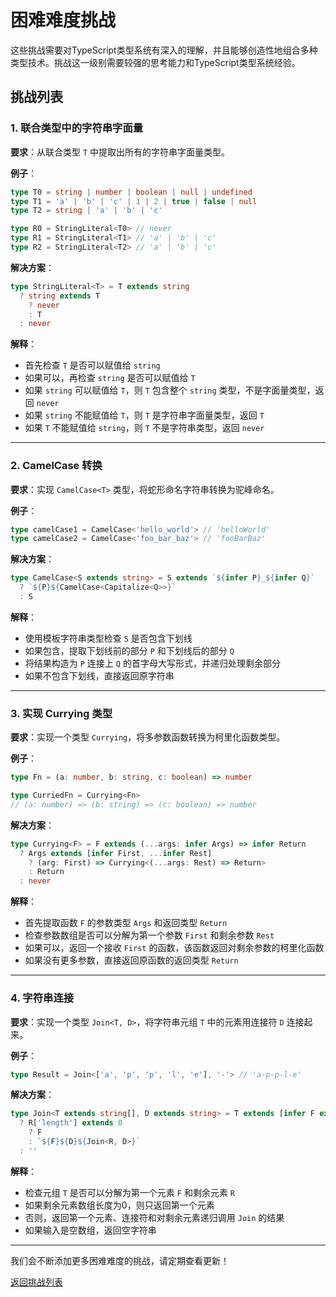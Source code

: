 # 困难难度挑战

这些挑战需要对TypeScript类型系统有深入的理解，并且能够创造性地组合多种类型技术。挑战这一级别需要较强的思考能力和TypeScript类型系统经验。

## 挑战列表

### 1. 联合类型中的字符串字面量

**要求**：从联合类型 `T` 中提取出所有的字符串字面量类型。

**例子**：
```typescript
type T0 = string | number | boolean | null | undefined
type T1 = 'a' | 'b' | 'c' | 1 | 2 | true | false | null
type T2 = string | 'a' | 'b' | 'c'

type R0 = StringLiteral<T0> // never
type R1 = StringLiteral<T1> // 'a' | 'b' | 'c'
type R2 = StringLiteral<T2> // 'a' | 'b' | 'c'
```

**解决方案**：
```typescript
type StringLiteral<T> = T extends string
  ? string extends T
    ? never
    : T
  : never
```

**解释**：
- 首先检查 `T` 是否可以赋值给 `string`
- 如果可以，再检查 `string` 是否可以赋值给 `T`
- 如果 `string` 可以赋值给 `T`，则 `T` 包含整个 `string` 类型，不是字面量类型，返回 `never`
- 如果 `string` 不能赋值给 `T`，则 `T` 是字符串字面量类型，返回 `T`
- 如果 `T` 不能赋值给 `string`，则 `T` 不是字符串类型，返回 `never`

---

### 2. CamelCase 转换

**要求**：实现 `CamelCase<T>` 类型，将蛇形命名字符串转换为驼峰命名。

**例子**：
```typescript
type camelCase1 = CamelCase<'hello_world'> // 'helloWorld'
type camelCase2 = CamelCase<'foo_bar_baz'> // 'fooBarBaz'
```

**解决方案**：
```typescript
type CamelCase<S extends string> = S extends `${infer P}_${infer Q}`
  ? `${P}${CamelCase<Capitalize<Q>>}`
  : S
```

**解释**：
- 使用模板字符串类型检查 `S` 是否包含下划线
- 如果包含，提取下划线前的部分 `P` 和下划线后的部分 `Q`
- 将结果构造为 `P` 连接上 `Q` 的首字母大写形式，并递归处理剩余部分
- 如果不包含下划线，直接返回原字符串

---

### 3. 实现 Currying 类型

**要求**：实现一个类型 `Currying`，将多参数函数转换为柯里化函数类型。

**例子**：
```typescript
type Fn = (a: number, b: string, c: boolean) => number

type CurriedFn = Currying<Fn>
// (a: number) => (b: string) => (c: boolean) => number
```

**解决方案**：
```typescript
type Currying<F> = F extends (...args: infer Args) => infer Return
  ? Args extends [infer First, ...infer Rest]
    ? (arg: First) => Currying<(...args: Rest) => Return>
    : Return
  : never
```

**解释**：
- 首先提取函数 `F` 的参数类型 `Args` 和返回类型 `Return`
- 检查参数数组是否可以分解为第一个参数 `First` 和剩余参数 `Rest`
- 如果可以，返回一个接收 `First` 的函数，该函数返回对剩余参数的柯里化函数
- 如果没有更多参数，直接返回原函数的返回类型 `Return`

---

### 4. 字符串连接

**要求**：实现一个类型 `Join<T, D>`，将字符串元组 `T` 中的元素用连接符 `D` 连接起来。

**例子**：
```typescript
type Result = Join<['a', 'p', 'p', 'l', 'e'], '-'> // 'a-p-p-l-e'
```

**解决方案**：
```typescript
type Join<T extends string[], D extends string> = T extends [infer F extends string, ...infer R extends string[]]
  ? R['length'] extends 0
    ? F
    : `${F}${D}${Join<R, D>}`
  : ''
```

**解释**：
- 检查元组 `T` 是否可以分解为第一个元素 `F` 和剩余元素 `R`
- 如果剩余元素数组长度为0，则只返回第一个元素
- 否则，返回第一个元素、连接符和对剩余元素递归调用 `Join` 的结果
- 如果输入是空数组，返回空字符串

---

我们会不断添加更多困难难度的挑战，请定期查看更新！

[返回挑战列表](/challenges/)
